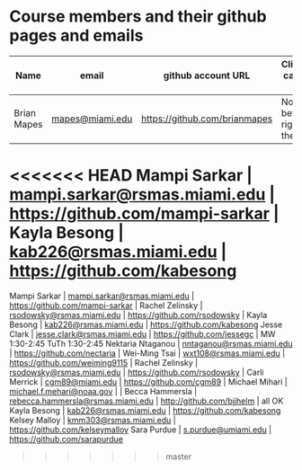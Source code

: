 # Course members and their github pages and emails

Name | email | github account URL | Clinic/meeting cannot-make times
-----|------ | -------------------|----------------------
Brian Mapes | mapes@miami.edu | https://github.com/brianmapes | Not right before class: right after, or the day before
<<<<<<< HEAD
Mampi Sarkar | mampi.sarkar@rsmas.miami.edu | https://github.com/mampi-sarkar | 
Kayla Besong | kab226@rsmas.miami.edu | https://github.com/kabesong 
=======
Mampi Sarkar | mampi.sarkar@rsmas.miami.edu | https://github.com/mampi-sarkar |
Rachel Zelinsky | rsodowsky@rsmas.miami.edu | https://github.com/rsodowsky |
Kayla Besong | kab226@rsmas.miami.edu | https://github.com/kabesong
Jesse Clark | jesse.clark@rsmas.miami.edu | https://github.com/jessegc | MW 1:30-2:45 TuTh 1:30-2:45
Nektaria Ntaganou | nntaganou@rsmas.miami.edu | https://github.com/nectaria |
Wei-Ming Tsai | wxt108@rsmas.miami.edu | https://github.com/weiming9115 |
Rachel Zelinsky | rsodowsky@rsmas.miami.edu | https://github.com/rsodowsky |
Carli Merrick | cgm89@miami.edu | https://github.com/cgm89 |
Michael Mihari | michael.f.mehari@noaa.gov |  |
Becca Hammersla | rebecca.hammersla@rsmas.miami.edu | http://github.com/bjjhelm | all OK
Kayla Besong | kab226@rsmas.miami.edu | https://github.com/kabesong
Kelsey Malloy | kmm303@rsmas.miami.edu | https://github.com/kelseymalloy
Sara Purdue | s.purdue@umiami.edu | https://github.com/sarapurdue
>>>>>>> master
